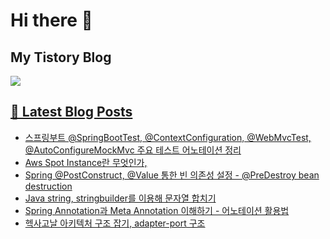 # Hi there 👋

## My Tistory Blog

<p>
    <a href="https://kylo8.tistory.com"><img src="https://img.shields.io/badge/Tistory-000000?style=flat-square&logo=Tistory&logoColor=white"/>
</p>

## 📕 Latest Blog Posts

<ul><li><a href='https://kylo8.tistory.com/entry/%EC%8A%A4%ED%94%84%EB%A7%81%EB%B6%80%ED%8A%B8-SpringBootTest-ContextConfiguration-WebMvcTest-AutoConfigureMockMvc-%EC%A3%BC%EC%9A%94-%ED%85%8C%EC%8A%A4%ED%8A%B8-%EC%96%B4%EB%85%B8%ED%85%8C%EC%9D%B4%EC%85%98-%EC%A0%95%EB%A6%AC' target='_blank'>스프링부트 @SpringBootTest, @ContextConfiguration, @WebMvcTest, @AutoConfigureMockMvc 주요 테스트 어노테이션 정리</a></li><li><a href='https://kylo8.tistory.com/entry/Aws-Spot-Instance%EB%9E%80-%EB%AC%B4%EC%97%87%EC%9D%B8%EA%B0%80' target='_blank'>Aws Spot Instance란 무엇인가,</a></li><li><a href='https://kylo8.tistory.com/entry/Spring-PostConstruct-Value-%ED%86%B5%ED%95%9C-%EB%B9%88-%EC%9D%98%EC%A1%B4%EC%84%B1-%EC%84%A4%EC%A0%95-PreDestroy-bean-destruction' target='_blank'>Spring @PostConstruct, @Value 통한 빈 의존성 설정 - @PreDestroy bean destruction</a></li><li><a href='https://kylo8.tistory.com/entry/Java-string-stringbuilder%EB%A5%BC-%EC%9D%B4%EC%9A%A9%ED%95%B4-%EB%AC%B8%EC%9E%90%EC%97%B4-%ED%95%A9%EC%B9%98%EA%B8%B0' target='_blank'>Java string, stringbuilder를 이용해 문자열 합치기</a></li><li><a href='https://kylo8.tistory.com/entry/Spring-Annotation%EA%B3%BC-Meta-Annotation-%EC%9D%B4%ED%95%B4%ED%95%98%EA%B8%B0-%EC%96%B4%EB%85%B8%ED%85%8C%EC%9D%B4%EC%85%98-%ED%99%9C%EC%9A%A9%EB%B2%95' target='_blank'>Spring Annotation과 Meta Annotation 이해하기 - 어노테이션 활용법</a></li><li><a href='https://kylo8.tistory.com/entry/%ED%97%A5%EC%82%AC%EA%B3%A0%EB%82%A0-%EC%95%84%ED%82%A4%ED%85%8D%EC%B2%98-%EA%B5%AC%EC%A1%B0-%EC%9E%A1%EA%B8%B0-adapter-port-%EA%B5%AC%EC%A1%B0' target='_blank'>헥사고날 아키텍처 구조 잡기, adapter-port 구조</a></li></ul>